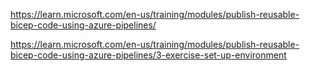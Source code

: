 https://learn.microsoft.com/en-us/training/modules/publish-reusable-bicep-code-using-azure-pipelines/

https://learn.microsoft.com/en-us/training/modules/publish-reusable-bicep-code-using-azure-pipelines/3-exercise-set-up-environment